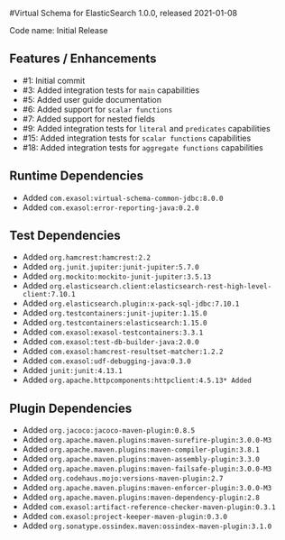 #Virtual Schema for ElasticSearch 1.0.0, released 2021-01-08

Code name: Initial Release 

## Features / Enhancements

* #1: Initial commit
* #3: Added integration tests for `main` capabilities
* #5: Added user guide documentation
* #6: Added support for `scalar functions`
* #7: Added support for nested fields
* #9: Added integration tests for `literal` and `predicates` capabilities
* #15: Added integration tests for `scalar functions` capabilities
* #18: Added integration tests for `aggregate functions` capabilities

## Runtime Dependencies

* Added `com.exasol:virtual-schema-common-jdbc:8.0.0`
* Added `com.exasol:error-reporting-java:0.2.0`

## Test Dependencies

* Added `org.hamcrest:hamcrest:2.2`
* Added `org.junit.jupiter:junit-jupiter:5.7.0`
* Added `org.mockito:mockito-junit-jupiter:3.5.13`
* Added `org.elasticsearch.client:elasticsearch-rest-high-level-client:7.10.1`
* Added `org.elasticsearch.plugin:x-pack-sql-jdbc:7.10.1`
* Added `org.testcontainers:junit-jupiter:1.15.0`
* Added `org.testcontainers:elasticsearch:1.15.0`
* Added `com.exasol:exasol-testcontainers:3.3.1`
* Added `com.exasol:test-db-builder-java:2.0.0`
* Added `com.exasol:hamcrest-resultset-matcher:1.2.2`
* Added `com.exasol:udf-debugging-java:0.3.0`
* Added `junit:junit:4.13.1`
* Added `org.apache.httpcomponents:httpclient:4.5.13* Added `

## Plugin Dependencies

* Added `org.jacoco:jacoco-maven-plugin:0.8.5`
* Added `org.apache.maven.plugins:maven-surefire-plugin:3.0.0-M3`
* Added `org.apache.maven.plugins:maven-compiler-plugin:3.8.1`
* Added `org.apache.maven.plugins:maven-assembly-plugin:3.3.0`
* Added `org.apache.maven.plugins:maven-failsafe-plugin:3.0.0-M3`
* Added `org.codehaus.mojo:versions-maven-plugin:2.7`
* Added `org.apache.maven.plugins:maven-enforcer-plugin:3.0.0-M3`
* Added `org.apache.maven.plugins:maven-dependency-plugin:2.8`
* Added `com.exasol:artifact-reference-checker-maven-plugin:0.3.1`
* Added `com.exasol:project-keeper-maven-plugin:0.3.0`
* Added `org.sonatype.ossindex.maven:ossindex-maven-plugin:3.1.0`